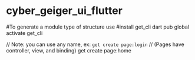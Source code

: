 # cyber_geiger_ui_flutter

#To generate a module type of structure use
#install get_cli
dart pub global activate get_cli

// Note: you can use any name, ex: `get create page:login`
// (Pages have controller, view, and binding)
get create page:home

